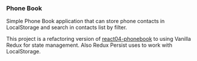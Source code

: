 ###  Phone Book

Simple Phone Book application that can store phone contacts in LocalStorage and search in contacts list by filter.

This project is a refactoring version of [react04-phonebook](https://github.com/dolphin-vr/react04-phonebook) to using Vanilla Redux for state management.
Also Redux Persist uses to work with LocalStorage.
